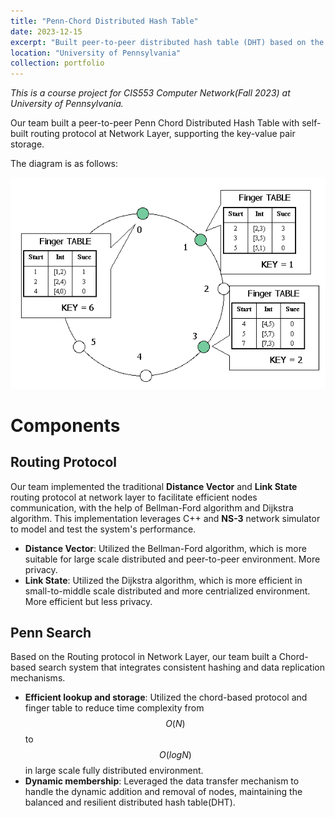 ```yaml
---
title: "Penn-Chord Distributed Hash Table"
date: 2023-12-15
excerpt: "Built peer-to-peer distributed hash table (DHT) based on the Chord protocol in a team of three. <br/><img src='/images/portforlio/penn-chord/diagram.png' width='60%'>"
location: "University of Pennsylvania"
collection: portfolio
---
```


_This is a course project for CIS553 Computer Network(Fall 2023) at University of Pennsylvania._

Our team built a peer-to-peer Penn Chord Distributed Hash Table with self-built routing protocol at Network Layer, supporting the key-value pair storage.

The diagram is as follows:
<p align="center">
  <img src="/images/portforlio/penn-chord/diagram.png">
</p>

# Components

## Routing Protocol
Our team implemented the traditional **Distance Vector** and **Link State** routing protocol at network layer to facilitate efficient nodes communication, with the help of Bellman-Ford algorithm and Dijkstra algorithm. This implementation leverages C++ and **NS-3** network simulator to model and test the system's performance.
- **Distance Vector**: Utilized the Bellman-Ford algorithm, which is more suitable for large scale distributed and peer-to-peer environment. More privacy. 
- **Link State**: Utilized the Dijkstra algorithm, which is more efficient in small-to-middle scale distributed and more centrialized environment. More efficient but less privacy.

## Penn Search
Based on the Routing protocol in Network Layer, our team built a Chord-based search system that integrates consistent hashing and data replication mechanisms. 
- **Efficient lookup and storage**: Utilized the chord-based protocol and finger table to reduce time complexity from $$O(N)$$ to $$O(logN)$$ in large scale fully distributed environment. 
- **Dynamic membership**: Leveraged the data transfer mechanism to handle the dynamic addition and removal of nodes, maintaining the balanced and resilient distributed hash table(DHT).
